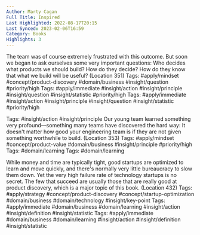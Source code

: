 ```yaml
---
Author: Marty Cagan
Full Title: Inspired
Last Highlighted: 2022-08-17T20:15
Last Synced: 2023-02-06T16:59
Category: Books
Highlights: 3
---
```

The team was of course extremely frustrated with this outcome. But soon we began to ask ourselves some very important questions: Who decides what products we should build? How do they decide? How do they know that what we build will be useful? (Location 351)
Tags: #apply/mindset #concept/product-discovery #domain/business #insight/question #priority/high
Tags: #apply/immediate #insight/action #insight/principle #insight/question #insight/statistic #priority/high
Tags: #apply/immediate #insight/action #insight/principle #insight/question #insight/statistic #priority/high
  
Tags: #insight/action #insight/principle
Our young team learned something very profound—something many teams have discovered the hard way: It doesn't matter how good your engineering team is if they are not given something worthwhile to build. (Location 353)
Tags: #apply/mindset #concept/product-value #domain/business #insight/principle #priority/high
Tags: #domain/learning
Tags: #domain/learning
  
While money and time are typically tight, good startups are optimized to learn and move quickly, and there's normally very little bureaucracy to slow them down. Yet the very high failure rate of technology startups is no secret. The few that succeed are usually those that are really good at product discovery, which is a major topic of this book. (Location 432)
Tags: #apply/strategy #concept/product-discovery #concept/startup-optimization #domain/business #domain/technology #insight/key-point
Tags: #apply/immediate #domain/business #domain/learning #insight/action #insight/definition #insight/statistic
Tags: #apply/immediate #domain/business #domain/learning #insight/action #insight/definition #insight/statistic